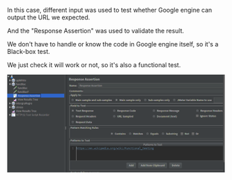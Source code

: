 In this case, different input was used to test whether Google engine can output the URL we expected.

And the "Response Assertion" was used to validate the result.


We don't have to handle or know the code in Google engine itself, so it's a Black-box test.

We just check it will work or not, so it's also a functional test.

![](https://github.com/k-eeer/jmetertest/blob/master/illustration/funcBlack.png)

